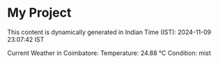 # My Project

This content is dynamically generated in Indian Time (IST): 2024-11-09 23:07:42 IST


Current Weather in Coimbatore:
Temperature: 24.88 °C
Condition: mist
